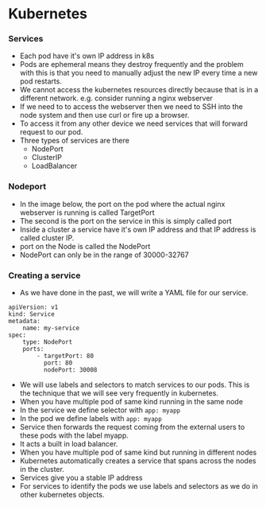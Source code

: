 # Kubernetes

### Services
- Each pod have it's own IP address in k8s
- Pods are ephemeral means they destroy frequently and the problem with this is that you need to manually adjust the new IP every time a new pod restarts.
- We cannot access the kubernetes resources directly because that is in a different network. e.g. consider running a nginx webserver 
- If we need to to access the webserver then we need to SSH into the node system and then use curl or fire up a browser. 
- To access it from any other device we need services that will forward request to our pod. 
- Three types of services are there
	- NodePort
	- ClusterIP
	- LoadBalancer

### Nodeport
- In the image below, the port on the pod where the actual nginx webserver is running is called TargetPort
- The second is the port on the service in this is simply called port
- Inside a cluster a service have it's own IP address and that IP address is called cluster IP. 
- port on the Node is called the NodePort
- NodePort can only be in the range of 30000-32767

### Creating a service
- As we have done in the past, we will write a YAML file for our service. 
```
apiVersion: v1
kind: Service
metadata:
	name: my-service
spec:
	type: NodePort
	ports:
		- targetPort: 80
		  port: 80
		  nodePort: 30008
```

- We will use labels and selectors to match services to our pods. This is the technique that we will see very frequently in kubernetes. 
- When you have multiple pod of same kind running in the same node 
- In the service we define selector with `app: myapp`
- In the pod we define labels with `app: myapp`
- Service then forwards the request coming from the external users to these pods with the label myapp. 
- It acts a built in load balancer. 
- When you have multiple pod of same kind but running in different nodes
- Kubernetes automatically creates a service that spans across the nodes in the cluster.
- Services give you a stable IP address
- For services to identify the pods we use labels and selectors as we do in other kubernetes objects. 
